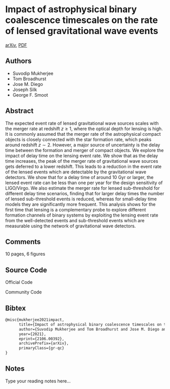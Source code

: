 
# Impact of astrophysical binary coalescence timescales on the rate of lensed gravitational wave events

[arXiv](https://arxiv.org/abs/2106.0392), [PDF](https://arxiv.org/pdf/2106.0392.pdf)

## Authors

- Suvodip Mukherjee
- Tom Broadhurst
- Jose M. Diego
- Joseph Silk
- George F. Smoot

## Abstract

The expected event rate of lensed gravitational wave sources scales with the merger rate at redshift $z\geq 1$, where the optical depth for lensing is high. It is commonly assumed that the merger rate of the astrophysical compact objects is closely connected with the star formation rate, which peaks around redshift $z\sim 2$. However, a major source of uncertainty is the delay time between the formation and merger of compact objects. We explore the impact of delay time on the lensing event rate. We show that as the delay time increases, the peak of the merger rate of gravitational wave sources gets deferred to a lower redshift. This leads to a reduction in the event rate of the lensed events which are detectable by the gravitational wave detectors. We show that for a delay time of around $10$ Gyr or larger, the lensed event rate can be less than one per year for the design sensitivity of LIGO/Virgo. We also estimate the merger rate for lensed sub-threshold for different delay time scenarios, finding that for larger delay times the number of lensed sub-threshold events is reduced, whereas for small-delay time models they are significantly more frequent. This analysis shows for the first time that lensing is a complementary probe to explore different formation channels of binary systems by exploiting the lensing event rate from the well-detected events and sub-threshold events which are measurable using the network of gravitational wave detectors.

## Comments

10 pages, 6 figures

## Source Code

Official Code



Community Code



## Bibtex

```tex
@misc{mukherjee2021impact,
      title={Impact of astrophysical binary coalescence timescales on the rate of lensed gravitational wave events}, 
      author={Suvodip Mukherjee and Tom Broadhurst and Jose M. Diego and Joseph Silk and George F. Smoot},
      year={2021},
      eprint={2106.00392},
      archivePrefix={arXiv},
      primaryClass={gr-qc}
}
```

## Notes

Type your reading notes here...

